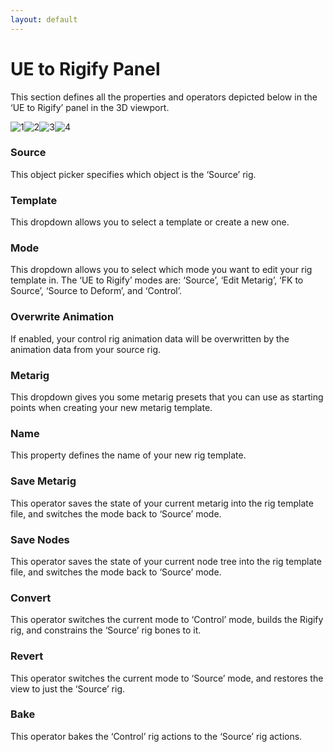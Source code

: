 ```yaml
---
layout: default
---
```


# UE to Rigify Panel
This section defines all the properties and operators depicted below in the ‘UE to Rigify’ panel in the 3D viewport.

![1](https://blender-tools-documentation.s3.amazonaws.com/ue-to-rigify/images/ue_to_rigify_panel/1.png)![2](https://blender-tools-documentation.s3.amazonaws.com/ue-to-rigify/images/ue_to_rigify_panel/2.png)![3](https://blender-tools-documentation.s3.amazonaws.com/ue-to-rigify/images/ue_to_rigify_panel/3.png)![4](https://blender-tools-documentation.s3.amazonaws.com/ue-to-rigify/images/ue_to_rigify_panel/4.png)

### Source

This object picker specifies which object is the ‘Source’ rig.


### Template

This dropdown allows you to select a template or create a new one.


### Mode

This dropdown allows you to select which mode you want to edit your rig template in. The ‘UE to Rigify’ modes are: ‘Source’, ‘Edit Metarig’, ‘FK to Source’, ‘Source to Deform’, and ‘Control’.


### Overwrite Animation

If enabled, your control rig animation data will be overwritten by the animation data from your source rig.


### Metarig

This dropdown gives you some metarig presets that you can use as starting points when creating your new metarig template.


### Name

This property defines the name of your new rig template.


### Save Metarig

This operator saves the state of your current metarig into the rig template file, and switches the mode back to ‘Source’ mode.


### Save Nodes

This operator saves the state of your current node tree into the rig template file, and switches the mode back to ‘Source’ mode.


### Convert

This operator switches the current mode to ‘Control’ mode, builds the Rigify rig, and constrains the ‘Source’ rig bones to it.


### Revert

This operator switches the current mode to ‘Source’ mode, and restores the view to just the ‘Source’ rig.


### Bake

This operator bakes the ‘Control’ rig actions to the ‘Source’ rig actions.